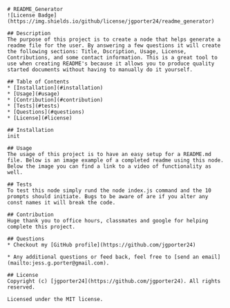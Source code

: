 
    # README_Generator
    ![License Badge](https://img.shields.io/github/license/jgporter24/readme_generator)

    ## Description
    The purpose of this project is to create a node that helps generate a readme file for the user. By answering a few questions it will create the following sections: Title, Dscription, Usage, License, Contributions, and some contact information. This is a great tool to use when creating README's because it allows you to produce quality started documents without having to manually do it yourself.

    ## Table of Contents
    * [Installation](#installation)
    * [Usage](#usage)
    * [Contribution](#contribution)
    * [Tests](#tests)
    * [Questions](#questions)
    * [License](#license)
    
    ## Installation
    init

    ## Usage
    The usage of this project is to have an easy setup for a README.md file. Below is an image example of a completed readme using this node. Below the image you can find a link to a video of functionality as well.

    ## Tests
    To test this node simply rund the node index.js command and the 10 prompts should initiate. Bugs to be aware of are if you alter any const names it will break the code.

    ## Contribution
    Huge thank you to office hours, classmates and google for helping complete this project.

    ## Questions
    * Checkout my [GitHub profile](https://github.com/jgporter24)
    
    * Any additional questions or feed back, feel free to [send an email](mailto:jess.g.porter@gmail.com). 
    
    ## License
    Copyright (c) [jgporter24](https://github.com/jgporter24). All rights reserved.
    
    Licensed under the MIT license.
    
  
